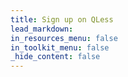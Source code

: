 ```yaml
---
title: Sign up on QLess
lead_markdown:
in_resources_menu: false
in_toolkit_menu: false
_hide_content: false
---
```

